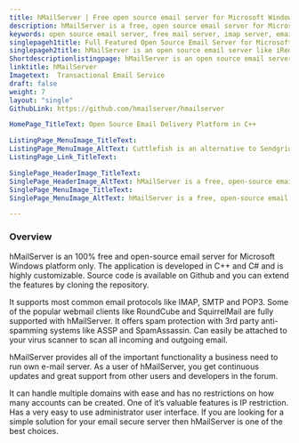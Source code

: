 ```yaml
---
title: hMailServer | Free open source email server for Microsoft Windows
description: hMailServer is a free, open source email server for Microsoft Windows. It’s one of the best mail relay servers. Easy to integrate with 3rd party web mails clients.
keywords: open source email server, free mail server, imap server, email server, spam protection, free email server for microsoft windows, relay server
singlepageh1title: Full Featured Open Source Email Server for Microsoft Windows
singlepageh2title: hMailServer is an open source email server like iRedMail, but it works only for Windows Servers. hMailServer supports most common protocols (IMAP, SMTP, POP3).
Shortdescriptionlistingpage: hMailServer is an open source email server like iRedMail, but it works only for Windows Servers.
linktitle: hMailServer
Imagetext:  Transactional Email Service
draft: false
weight: 7
layout: "single"
GithubLink: https://github.com/hmailserver/hmailserver

HomePage_TitleText: Open Source Email Delivery Platform in C++

ListingPage_MenuImage_TitleText: 
ListingPage_MenuImage_AltText: Cuttlefish is an alternative to Sendgrid and Mailgun.
ListingPage_Link_TitleText: 

SinglePage_HeaderImage_TitleText: 
SinglePage_HeaderImage_AltText: hMailServer is a free, open-source email server.
SinglePage_MenuImage_TitleText: 
SinglePage_MenuImage_AltText: hMailServer is a free, open-source email server.

---
```

### Overview

hMailServer is an 100% free and open-source email server for Microsoft Windows platform only. The application is developed in C++ and C# and is highly customizable. Source code is available on Github and you can extend the features by cloning the repository.

It supports most common email protocols like IMAP, SMTP and POP3. Some of the popular webmail clients like RoundCube and SquirrelMail are fully supported with hMailServer. It offers spam protection with 3rd party anti-spamming systems like ASSP and SpamAssassin. Can easily be attached to your virus scanner to scan all incoming and outgoing email.

hMailServer provides all of the important functionality a business need to run own e-mail server. As a user of hMailServer, you get continuous updates and great support from other users and developers in the forum.

It can handle multiple domains with ease and has no restrictions on how many accounts can be created. One of it’s valuable features is IP restriction. Has a very easy to use administrator user interface. If you are looking for a simple solution for your email secure server then hMailServer is one of the best choices.
